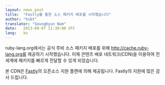 ```yaml
---
layout: news_post
title:  "Fastly를 통한 소스 패키지 배포를 시작했습니다"
author: "hsbt"
translator: "SeungKyun Nam"
date:   2013-09-07 11:30:00 UTC
lang:   ko
---
```


ruby-lang.org에서는 공식 루비 소스 패키지 배포를 위해 http://cache.ruby-lang.org를 제공하기 시작했습니다.
이제 콘텐츠 배포 네트워크(CDN)을 이용하여 전 세계에 패키지를 빠르게 전달할 수 있게 되었습니다.

본 CDN은 [Fastly][1]의 오픈소스 지원 플랜에 의해 제공됩니다.
Fastly의 지원에 많은 감사 드립니다.

[1]: http://www.fastly.com
